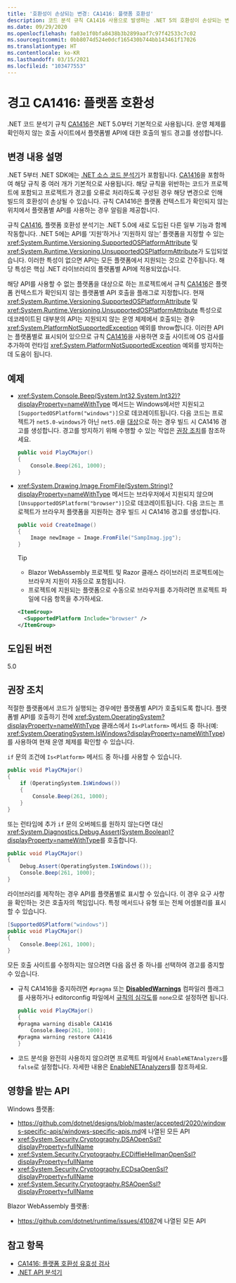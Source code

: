 ```yaml
---
title: '호환성이 손상되는 변경: CA1416: 플랫폼 호환성'
description: 코드 분석 규칙 CA1416 사용으로 발생하는 .NET 5의 호환성이 손상되는 변경에 관해 알아봅니다.
ms.date: 09/29/2020
ms.openlocfilehash: fa03e1f0bfa8438b3b2899aaf7c97f42533c7c02
ms.sourcegitcommit: 0bb8074d524e0dcf165430b744bb143461f17026
ms.translationtype: HT
ms.contentlocale: ko-KR
ms.lasthandoff: 03/15/2021
ms.locfileid: "103477553"
---
```

# <a name="warning-ca1416-platform-compatibility"></a>경고 CA1416: 플랫폼 호환성

.NET 코드 분석기 규칙 [CA1416](/visualstudio/code-quality/ca1416)은 .NET 5.0부터 기본적으로 사용됩니다. 운영 체제를 확인하지 않는 호출 사이트에서 플랫폼별 API에 대한 호출의 빌드 경고를 생성합니다.

## <a name="change-description"></a>변경 내용 설명

.NET 5부터 .NET SDK에는 [.NET 소스 코드 분석기](../../../../fundamentals/code-analysis/overview.md)가 포함됩니다. [CA1416](/visualstudio/code-quality/ca1416)을 포함하여 해당 규칙 중 여러 개가 기본적으로 사용됩니다. 해당 규칙을 위반하는 코드가 프로젝트에 포함되고 프로젝트가 경고를 오류로 처리하도록 구성된 경우 해당 변경으로 인해 빌드의 호환성이 손상될 수 있습니다. 규칙 CA1416은 플랫폼 컨텍스트가 확인되지 않는 위치에서 플랫폼별 API를 사용하는 경우 알림을 제공합니다.

규칙 [CA1416](/visualstudio/code-quality/ca1416), 플랫폼 호환성 분석기는 .NET 5.0에 새로 도입된 다른 일부 기능과 함께 작동합니다. .NET 5에는 API를 ‘지원’하거나 ‘지원하지 않는’ 플랫폼을 지정할 수 있는 <xref:System.Runtime.Versioning.SupportedOSPlatformAttribute> 및 <xref:System.Runtime.Versioning.UnsupportedOSPlatformAttribute>가 도입되었습니다.  이러한 특성이 없으면 API는 모든 플랫폼에서 지원되는 것으로 간주됩니다. 해당 특성은 핵심 .NET 라이브러리의 플랫폼별 API에 적용되었습니다.

해당 API를 사용할 수 없는 플랫폼을 대상으로 하는 프로젝트에서 규칙 [CA1416](/visualstudio/code-quality/ca1416)은 플랫폼 컨텍스트가 확인되지 않는 플랫폼별 API 호출을 플래그로 지정합니다. 현재 <xref:System.Runtime.Versioning.SupportedOSPlatformAttribute> 및 <xref:System.Runtime.Versioning.UnsupportedOSPlatformAttribute> 특성으로 데코레이트된 대부분의 API는 지원되지 않는 운영 체제에서 호출되는 경우 <xref:System.PlatformNotSupportedException> 예외를 throw합니다. 이러한 API는 플랫폼별로 표시되어 있으므로 규칙 [CA1416](/visualstudio/code-quality/ca1416)을 사용하면 호출 사이트에 OS 검사를 추가하여 런타임 <xref:System.PlatformNotSupportedException> 예외를 방지하는 데 도움이 됩니다.

## <a name="examples"></a>예제

- <xref:System.Console.Beep(System.Int32,System.Int32)?displayProperty=nameWithType> 메서드는 Windows에서만 지원되고 `[SupportedOSPlatform("windows")]`으로 데코레이트됩니다. 다음 코드는 프로젝트가 `net5.0-windows`가 아닌 `net5.0`을 [대상](../../../../standard/frameworks.md)으로 하는 경우 빌드 시 CA1416 경고를 생성합니다. 경고를 방지하기 위해 수행할 수 있는 작업은 [권장 조치](#recommended-action)를 참조하세요.

  ```csharp
  public void PlayCMajor()
  {
      Console.Beep(261, 1000);
  }
  ```

- <xref:System.Drawing.Image.FromFile(System.String)?displayProperty=nameWithType> 메서드는 브라우저에서 지원되지 않으며 `[UnsupportedOSPlatform("browser")]`으로 데코레이트됩니다. 다음 코드는 프로젝트가 브라우저 플랫폼을 지원하는 경우 빌드 시 CA1416 경고를 생성합니다.

  ```csharp
  public void CreateImage()
  {
      Image newImage = Image.FromFile("SampImag.jpg");
  }
  ```

  > [!TIP]
  >
  > - Blazor WebAssembly 프로젝트 및 Razor 클래스 라이브러리 프로젝트에는 브라우저 지원이 자동으로 포함됩니다.
  > - 프로젝트에 지원되는 플랫폼으로 수동으로 브라우저를 추가하려면 프로젝트 파일에 다음 항목을 추가하세요.
  >
  >  ```xml
  >  <ItemGroup>
  >    <SupportedPlatform Include="browser" />
  >  </ItemGroup>
  >  ```

## <a name="version-introduced"></a>도입된 버전

5.0

## <a name="recommended-action"></a>권장 조치

적절한 플랫폼에서 코드가 실행되는 경우에만 플랫폼별 API가 호출되도록 합니다. 플랫폼별 API를 호출하기 전에 <xref:System.OperatingSystem?displayProperty=nameWithType> 클래스에서 `Is<Platform>` 메서드 중 하나(예: <xref:System.OperatingSystem.IsWindows?displayProperty=nameWithType>)를 사용하여 현재 운영 체제를 확인할 수 있습니다.

`if` 문의 조건에 `Is<Platform>` 메서드 중 하나를 사용할 수 있습니다.

```csharp
public void PlayCMajor()
{
    if (OperatingSystem.IsWindows())
    {
        Console.Beep(261, 1000);
    }
}
```

또는 런타임에 추가 `if` 문의 오버헤드를 원하지 않는다면 대신 <xref:System.Diagnostics.Debug.Assert(System.Boolean)?displayProperty=nameWithType>를 호출합니다.

```csharp
public void PlayCMajor()
{
    Debug.Assert(OperatingSystem.IsWindows());
    Console.Beep(261, 1000);
}
```

라이브러리를 제작하는 경우 API를 플랫폼별로 표시할 수 있습니다. 이 경우 요구 사항을 확인하는 것은 호출자의 책임입니다. 특정 메서드나 유형 또는 전체 어셈블리를 표시할 수 있습니다.

```csharp
[SupportedOSPlatform("windows")]
public void PlayCMajor()
{
    Console.Beep(261, 1000);
}
```

모든 호출 사이트를 수정하지는 않으려면 다음 옵션 중 하나를 선택하여 경고를 중지할 수 있습니다.

- 규칙 CA1416을 중지하려면 `#pragma` 또는 [**DisabledWarnings**](../../../../csharp/language-reference/compiler-options/errors-warnings.md#disabledwarnings) 컴파일러 플래그를 사용하거나 editorconfig 파일에서 [규칙의 심각도](../../../../fundamentals/code-analysis/configuration-options.md#severity-level)를 `none`으로 설정하면 됩니다.

  ```csharp
  public void PlayCMajor()
  {
  #pragma warning disable CA1416
      Console.Beep(261, 1000);
  #pragma warning restore CA1416
  }
  ```

- 코드 분석을 완전히 사용하지 않으려면 프로젝트 파일에서 `EnableNETAnalyzers`를 `false`로 설정합니다. 자세한 내용은 [EnableNETAnalyzers](../../../project-sdk/msbuild-props.md#enablenetanalyzers)를 참조하세요.

## <a name="affected-apis"></a>영향을 받는 API

Windows 플랫폼:

- <https://github.com/dotnet/designs/blob/master/accepted/2020/windows-specific-apis/windows-specific-apis.md>에 나열된 모든 API
- <xref:System.Security.Cryptography.DSAOpenSsl?displayProperty=fullName>
- <xref:System.Security.Cryptography.ECDiffieHellmanOpenSsl?displayProperty=fullName>
- <xref:System.Security.Cryptography.ECDsaOpenSsl?displayProperty=fullName>
- <xref:System.Security.Cryptography.RSAOpenSsl?displayProperty=fullName>

Blazor WebAssembly 플랫폼:

- <https://github.com/dotnet/runtime/issues/41087>에 나열된 모든 API

<!--

### Affected APIs

- ``

### Category

- Code analysis
- Core .NET libraries

-->

## <a name="see-also"></a>참고 항목

- [CA1416: 플랫폼 호환성 유효성 검사](/visualstudio/code-quality/ca1416)
- [.NET API 분석기](../../../../standard/analyzers/api-analyzer.md)
